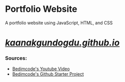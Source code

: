 # Portfolio Website
A portfolio website using JavaScript, HTML, and CSS
# [*kaanakgundogdu.github.io*](https://kaanakgundogdu.github.io/)
### Sources:
- [Bedimcode's Youtube Video](https://www.youtube.com/watch?v=5-_2z-DdWng)
- [Bedimcode's Github Starter Project](https://github.com/bedimcode/responsive-portfolio-website-chris)
